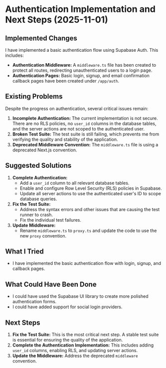 # Authentication Implementation and Next Steps (2025-11-01)

## Implemented Changes

I have implemented a basic authentication flow using Supabase Auth. This includes:

*   **Authentication Middleware:** A `middleware.ts` file has been created to protect all routes, redirecting unauthenticated users to a login page.
*   **Authentication Pages:** Basic login, signup, and email confirmation callback pages have been created under `/app/auth`.

## Existing Problems

Despite the progress on authentication, several critical issues remain:

1.  **Incomplete Authentication:** The current implementation is not secure. There are no RLS policies, no `user_id` columns in the database tables, and the server actions are not scoped to the authenticated user.
2.  **Broken Test Suite:** The test suite is still failing, which prevents me from verifying the quality and stability of the application.
3.  **Deprecated Middleware Convention:** The `middleware.ts` file is using a deprecated Next.js convention.

## Suggested Solutions

1.  **Complete Authentication:**
    *   Add a `user_id` column to all relevant database tables.
    *   Enable and configure Row Level Security (RLS) policies in Supabase.
    *   Update all server actions to use the authenticated user's ID to scope database queries.
2.  **Fix the Test Suite:**
    *   Address the syntax errors and other issues that are causing the test runner to crash.
    *   Fix the individual test failures.
3.  **Update Middleware:**
    *   Rename `middleware.ts` to `proxy.ts` and update the code to use the new `proxy` convention.

## What I Tried

*   I have implemented the basic authentication flow with login, signup, and callback pages.

## What Could Have Been Done

*   I could have used the Supabase UI library to create more polished authentication forms.
*   I could have added support for social login providers.

## Next Steps

1.  **Fix the Test Suite:** This is the most critical next step. A stable test suite is essential for ensuring the quality of the application.
2.  **Complete the Authentication Implementation:** This includes adding `user_id` columns, enabling RLS, and updating server actions.
3.  **Update the Middleware:** Address the deprecated `middleware` convention.
